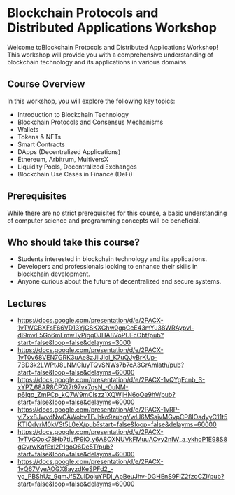 # Blockchain Protocols and Distributed Applications Workshop

Welcome toBlockchain Protocols and Distributed Applications Workshop!
This workshop will provide you with a comprehensive understanding of blockchain technology and its applications in various domains.

## Course Overview

In this workshop, you will explore the following key topics:

- Introduction to Blockchain Technology
- Blockchain Protocols and Consensus Mechanisms
- Wallets
- Tokens & NFTs
- Smart Contracts
- DApps (Decentralized Applications)
- Ethereum, Arbitrum, MultiversX
- Liquidity Pools, Decentralized Exchanges
- Blockchain Use Cases in Finance (DeFi)

## Prerequisites

While there are no strict prerequisites for this course, a basic understanding of computer science and programming concepts will be beneficial.

## Who should take this course?

- Students interested in blockchain technology and its applications.
- Developers and professionals looking to enhance their skills in blockchain development.
- Anyone curious about the future of decentralized and secure systems.

## Lectures

- https://docs.google.com/presentation/d/e/2PACX-1vTWCBXFsF66VD13YjGSKXGhw0gpCeE43mYu38WRAypvl-dI9mvE5Go6mEmwTyPigq0JHA8VoPUFcObt/pub?start=false&loop=false&delayms=3000
- https://docs.google.com/presentation/d/e/2PACX-1vT0v68VEN7GRK3uAe8zJiIJIol_K7uQJyBrKUp-7BD3k2LWPtJ8LNMCluyTQvSNWs7b7cA3GrAmlath/pub?start=false&loop=false&delayms=60000
- https://docs.google.com/presentation/d/e/2PACX-1vQYgFcnb_S-xYP7_68AR8CPXt7t97vk7qsN_-0uNM-p6Igq_ZmPCp_kQ7W9mCIszz1XQWjHN6oQe9hV/pub?start=false&loop=false&delayms=60000
- https://docs.google.com/presentation/d/e/2PACX-1vRP-ylZxx8JwvdNwCAWobvTEJhko9zuhgYwIJ6MSajvMGvpCP8IOadyyC11t5KTIQdyrM0kVSt5L0eX/pub?start=false&loop=false&delayms=60000
- https://docs.google.com/presentation/d/e/2PACX-1vTVGOok78Hb7tlLfP9iO_y6A8OXNUVkFMuuACvy2nIW_a_ykhoP1E98S8gGyrwKqfExl2P1goQ6De5T/pub?start=false&loop=false&delayms=60000
- https://docs.google.com/presentation/d/e/2PACX-1vQ67VyeAOGX8ayzdKeSPFd2_-yg_PBShUz_9gmJfSZuIDojuYPDj_ApBeuJhv-DGHEnS9FiZ2fzoCZI/pub?start=false&loop=false&delayms=60000
